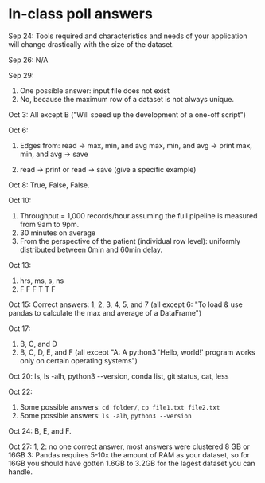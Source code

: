 # In-class poll answers

Sep 24:
Tools required and characteristics and needs of your application will change drastically with the size of the dataset.

Sep 26:
N/A

Sep 29:
1) One possible answer: input file does not exist
2) No, because the maximum row of a dataset is not always unique.

Oct 3:
All except B ("Will speed up the development of a one-off script")

Oct 6:
1) Edges from:
read -> max, min, and avg
max, min, and avg -> print
max, min, and avg -> save

2) read -> print or read -> save (give a specific example)

Oct 8:
True, False, False.

Oct 10:
1) Throughput = 1,000 records/hour assuming the full pipeline is measured from 9am to 9pm.
2) 30 minutes on average
3) From the perspective of the patient (individual row level): uniformly distributed between 0min and 60min delay.

Oct 13:
1) hrs, ms, s, ns
2) F F F T T F

Oct 15:
Correct answers: 1, 2, 3, 4, 5, and 7 (all except 6: "To load & use pandas to calculate the max and average of a DataFrame")

Oct 17:
1) B, C, and D
2) B, C, D, E, and F (all except "A: A python3 'Hello, world!' program works only on certain operating systems")

Oct 20:
ls, ls -alh, python3 --version, conda list, git status, cat, less

Oct 22:
1) Some possible answers: `cd folder/`, `cp file1.txt file2.txt`
2) Some possible answers: `ls -alh`, `python3 --version`

Oct 24:
B, E, and F.

Oct 27:
1, 2: no one correct answer, most answers were clustered 8 GB or 16GB
3: Pandas requires 5-10x the amount of RAM as your dataset, so for 16GB you should have gotten 1.6GB to 3.2GB for the lagest dataset you can handle.
